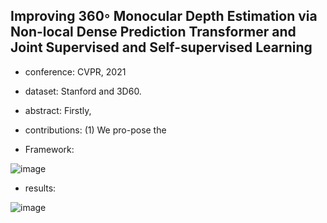 ## Improving 360◦ Monocular Depth Estimation via Non-local Dense Prediction Transformer and Joint Supervised and Self-supervised Learning
- conference: CVPR, 2021

- dataset: Stanford and 3D60.

- abstract: Firstly, 

- contributions: 
(1) We pro-pose the 

- Framework:

![image](https://github.com/VLISLAB/360-DL-Survey/blob/main/Images/depth%20estimation/DPT_framework.png)

- results:

![image](https://github.com/VLISLAB/360-DL-Survey/blob/main/Images/depth%20estimation/DPT_result.png)
